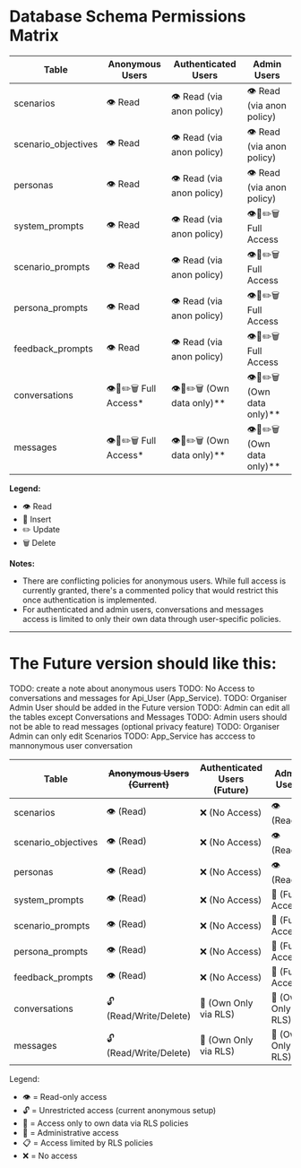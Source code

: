 # Database Schema Permissions Matrix

| Table | Anonymous Users | Authenticated Users | Admin Users |
|-------|----------------|---------------------|-------------|
| scenarios | 👁️ Read | 👁️ Read (via anon policy) | 👁️ Read (via anon policy) |
| scenario_objectives | 👁️ Read | 👁️ Read (via anon policy) | 👁️ Read (via anon policy) |
| personas | 👁️ Read | 👁️ Read (via anon policy) | 👁️ Read (via anon policy) |
| system_prompts | 👁️ Read | 👁️ Read (via anon policy) | 👁️👋✏️🗑️ Full Access |
| scenario_prompts | 👁️ Read | 👁️ Read (via anon policy) | 👁️👋✏️🗑️ Full Access |
| persona_prompts | 👁️ Read | 👁️ Read (via anon policy) | 👁️👋✏️🗑️ Full Access |
| feedback_prompts | 👁️ Read | 👁️ Read (via anon policy) | 👁️👋✏️🗑️ Full Access |
| conversations | 👁️👋✏️🗑️ Full Access* | 👁️👋✏️🗑️ (Own data only)** | 👁️👋✏️🗑️ (Own data only)** |
| messages | 👁️👋✏️🗑️ Full Access* | 👁️👋✏️🗑️ (Own data only)** | 👁️👋✏️🗑️ (Own data only)** |

**Legend:**
- 👁️ Read
- 👋 Insert
- ✏️ Update
- 🗑️ Delete

**Notes:**
* There are conflicting policies for anonymous users. While full access is currently granted, there's a commented policy that would restrict this once authentication is implemented.
* For authenticated and admin users, conversations and messages access is limited to only their own data through user-specific policies.

---

# The Future version should like this: 
TODO: create a note about anonymous users
TODO: No Access to conversations and messages for Api_User (App_Service). 
TODO: Organiser Admin User should be added in the Future version
TODO: Admin can edit all the tables except Conversations and Messages
TODO: Admin users should not be able to read messages (optional privacy feature)
TODO: Organiser Admin can only edit Scenarios 
TODO: App_Service has acccess to mannonymous user conversation

| Table | ~~Anonymous Users (Current)~~ | Authenticated Users (Future) | Admin Users | App_Service (Future) |
|-------|---------------------------|------------------------------|-------------|----------------------|
| scenarios | 👁️ (Read) | ❌ (No Access) | 👁️ (Read) | 👁️ (Read) |
| scenario_objectives | 👁️ (Read) | ❌ (No Access) | 👁️ (Read) | 👁️ (Read) |
| personas | 👁️ (Read) | ❌ (No Access) | 👁️ (Read) | 👁️ (Read) |
| system_prompts | 👁️ (Read) | ❌ (No Access) | 🔧 (Full Access) | 👁️ (Read) |
| scenario_prompts | 👁️ (Read) | ❌ (No Access) | 🔧 (Full Access) | 👁️ (Read) |
| persona_prompts | 👁️ (Read) | ❌ (No Access) | 🔧 (Full Access) | 👁️ (Read) |
| feedback_prompts | 👁️ (Read) | ❌ (No Access) | 🔧 (Full Access) | 👁️ (Read) |
| conversations | 🔓 (Read/Write/Delete) | 👤 (Own Only via RLS) | 👤 (Own Only via RLS) | 📋 (Limited by RLS) |
| messages | 🔓 (Read/Write/Delete) | 👤 (Own Only via RLS) | 👤 (Own Only via RLS) | 📋 (Limited by RLS) |

Legend:
- 👁️ = Read-only access
- 🔓 = Unrestricted access (current anonymous setup)
- 👤 = Access only to own data via RLS policies
- 🔧 = Administrative access
- 📋 = Access limited by RLS policies
- ❌ = No access